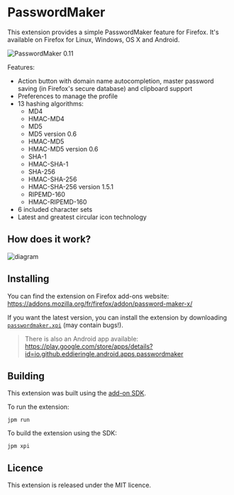 PasswordMaker
=============

This extension provides a simple PasswordMaker feature for Firefox. It's available on Firefox for Linux, Windows, OS X and Android.

![PasswordMaker 0.11](https://cloud.githubusercontent.com/assets/506932/8762930/6fca6812-2d87-11e5-911b-6a7e354fcc45.png)

Features:
* Action button with domain name autocompletion, master password saving (in Firefox's secure database) and clipboard support
* Preferences to manage the profile
* 13 hashing algorithms:
  * MD4
  * HMAC-MD4
  * MD5
  * MD5 version 0.6
  * HMAC-MD5
  * HMAC-MD5 version 0.6
  * SHA-1
  * HMAC-SHA-1
  * SHA-256
  * HMAC-SHA-256
  * HMAC-SHA-256 version 1.5.1
  * RIPEMD-160
  * HMAC-RIPEMD-160
* 6 included character sets
* Latest and greatest circular icon technology

How does it work?
-----------------

![diagram](https://cloud.githubusercontent.com/assets/506932/3291715/4b9b80d6-f587-11e3-9115-d322e5748806.png)

Installing
----------

You can find the extension on Firefox add-ons website: https://addons.mozilla.org/fr/firefox/addon/password-maker-x/

If you want the latest version, you can install the extension by downloading [`passwordmaker.xpi`](https://github.com/emersion/firefox-passwordmaker/raw/master/passwordmaker.xpi) (may contain bugs!).

> There is also an Android app available: https://play.google.com/store/apps/details?id=io.github.eddieringle.android.apps.passwordmaker

Building
--------

This extension was built using the [add-on SDK](https://developer.mozilla.org/en-US/Add-ons/SDK).

To run the extension:
```
jpm run
```

To build the extension using the SDK:
```
jpm xpi
```

Licence
-------

This extension is released under the MIT licence.
